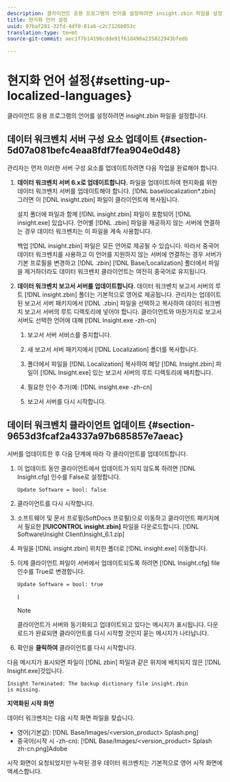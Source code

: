 ```yaml
---
description: 클라이언트 응용 프로그램의 언어를 설정하려면 insight.zbin 파일을 설정합니다.
title: 현지화 언어 설정
uuid: 97baf281-32fd-4df0-81a6-c2c7126b053c
translation-type: tm+mt
source-git-commit: aec1f7b14198cdde91f61d490a235022943bfedb

---
```



# 현지화 언어 설정{#setting-up-localized-languages}

클라이언트 응용 프로그램의 언어를 설정하려면 insight.zbin 파일을 설정합니다.

## 데이터 워크벤치 서버 구성 요소 업데이트 {#section-5d07a081befc4eaa8fdf7fea904e0d48}

관리자는 먼저 이러한 서버 구성 요소를 업데이트하려면 다음 작업을 완료해야 합니다.

1. **데이터 워크벤치 서버 6.x로 업데이트합니다.** 파일을 업데이트하여 현지화를 위한 데이터 워크벤치 서버를 업데이트해야 합니다. [!DNL base\localization\*.zbin] 그러면 이 [!DNL insight.zbin] 파일이 클라이언트에 복사됩니다.

   설치 폴더에 파일과 함께 [!DNL insight.zbin] 파일이 포함되어 [!DNL insight.exe] 있습니다. 언어별 [!DNL .zbin] 파일을 제공하지 않는 서버에 연결하는 경우 데이터 워크벤치는 이 파일을 계속 사용합니다.

   백업 [!DNL insight.zbin] 파일은 모든 언어로 제공될 수 있습니다. 따라서 중국어 데이터 워크벤치를 사용하고 이 언어를 지원하지 않는 서버에 연결하는 경우 서버가 기본 프로필을 변경하고 [!DNL .zbin] [!DNL Base/Localization] 폴더에서 파일을 제거하더라도 데이터 워크벤치 클라이언트는 여전히 중국어로 유지됩니다.

1. **데이터 워크벤치 보고서 서버를 업데이트합니다.** 데이터 워크벤치 보고서 서버의 루트 [!DNL insight.zbin] 폴더는 기본적으로 영어로 제공됩니다. 관리자는 업데이트된 보고서 서버 패키지에서 [!DNL .zbin] 파일을 선택하고 복사하여 데이터 워크벤치 보고서 서버의 루트 디렉토리에 넣어야 합니다. 클라이언트와 마찬가지로 보고서 서버도 선택한 언어에 대해 [!DNL Insight.exe -zh-cn]

   1. 보고서 서버 서비스를 중지합니다.
   1. 새 보고서 서버 패키지에서 [!DNL Localization] 폴더를 복사합니다.
   1. 폴더에서 파일을 [!DNL Localization] 복사하여 해당 [!DNL Insight.zbin] 파일이 [!DNL Insight.exe] 있는 보고서 서버의 루트 디렉토리에 배치합니다.

   1. 필요한 인수 추가(예: [!DNL insight.exe -zh-cn]
   1. 보고서 서버를 다시 시작합니다.

## 데이터 워크벤치 클라이언트 업데이트 {#section-9653d3fcaf2a4337a97b685857e7aeac}

서버를 업데이트한 후 다음 단계에 따라 각 클라이언트를 업데이트합니다.

1. 이 업데이트 동안 클라이언트에서 업데이트가 되지 않도록 하려면 [!DNL Insight.cfg] 인수를 False로 설정합니다.

   ```
   Update Software = bool: false
   ```

1. 클라이언트를 다시 시작합니다.
1. 소프트웨어 및 문서 프로필(SoftDocs 프로필)으로 이동하고 클라이언트 패키지에서 필요한 **[!UICONTROL insight.zbin]** 파일을 다운로드합니다. [!DNL Software\Insight Client\Insight_6.1.zip]

1. 파일을 [!DNL insight.zbin] 위치한 폴더로 [!DNL insight.exe] 이동합니다.

1. 이제 클라이언트 파일이 서버에서 업데이트되도록 하려면 [!DNL Insight.cfg] file 인수를 True로 변경합니다.

   ```
   Update Software = bool: true
   ```

   I

   >[!NOTE]
   >
   >클라이언트가 서버와 동기화되고 업데이트되고 있다는 메시지가 표시됩니다. 다운로드가 완료되면 클라이언트를 다시 시작할 것인지 묻는 메시지가 나타납니다.

1. 확인을 **클릭하여** 클라이언트를 다시 시작합니다.

다음 메시지가 표시되면 파일이 [!DNL zbin] 파일과 같은 위치에 배치되지 않은 [!DNL Insight.exe]것입니다.

```
Insight Terminated: The backup dictionary file insight.zbin 
is missing.
```

**지역화된 시작 화면**

데이터 워크벤치는 다음 시작 화면 파일을 찾습니다.

* 영어(기본값): [!DNL Base/Images/<version_product> Splash.png]
* 중국어(시작 시 -zh-cn): [!DNL Base/Images/<version_product> Splash zh-cn.png]Adobe

시작 화면이 요청되었지만 누락된 경우 데이터 워크벤치는 기본적으로 영어 시작 화면에 액세스합니다.

<!-- <a id="section_91AE5EF234C14652A7B04082A22629AB"></a> -->

